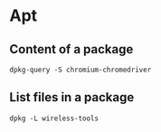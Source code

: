 # Apt

## Content of a package

	dpkg-query -S chromium-chromedriver


## List files in a package

	dpkg -L wireless-tools
